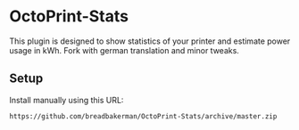 # OctoPrint-Stats

This plugin is designed to show statistics of your printer and estimate power usage in kWh.
Fork with german translation and minor tweaks.

## Setup

Install manually using this URL:

    https://github.com/breadbakerman/OctoPrint-Stats/archive/master.zip

